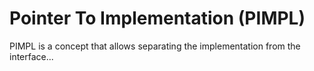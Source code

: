 # Pointer To Implementation (PIMPL)

PIMPL is a concept that allows separating the implementation from the interface...
